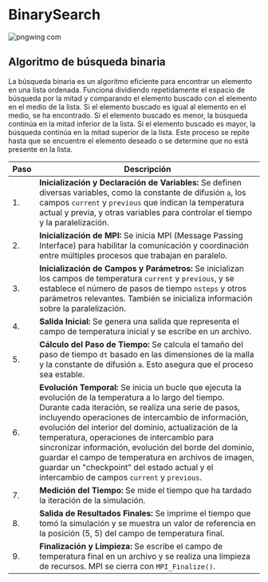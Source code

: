 # BinarySearch
![pngwing com](https://github.com/SC3UIS/IntroPP2191932/assets/91171649/a2c17541-1273-43d9-9cdc-a3c42d4b7253)



## Algoritmo de búsqueda binaria

La búsqueda binaria es un algoritmo eficiente para encontrar un elemento en una lista ordenada. Funciona dividiendo repetidamente el espacio de búsqueda por la mitad y comparando el elemento buscado con el elemento en el medio de la lista. Si el elemento buscado es igual al elemento en el medio, se ha encontrado. Si el elemento buscado es menor, la búsqueda continúa en la mitad inferior de la lista. Si el elemento buscado es mayor, la búsqueda continúa en la mitad superior de la lista. Este proceso se repite hasta que se encuentre el elemento deseado o se determine que no está presente en la lista.

| Paso | Descripción |
|------|-------------|
| 1.   | **Inicialización y Declaración de Variables:** Se definen diversas variables, como la constante de difusión `a`, los campos `current` y `previous` que indican la temperatura actual y previa, y otras variables para controlar el tiempo y la paralelización. |
| 2.   | **Inicialización de MPI:** Se inicia MPI (Message Passing Interface) para habilitar la comunicación y coordinación entre múltiples procesos que trabajan en paralelo. |
| 3.   | **Inicialización de Campos y Parámetros:** Se inicializan los campos de temperatura `current` y `previous`, y se establece el número de pasos de tiempo `nsteps` y otros parámetros relevantes. También se inicializa información sobre la paralelización. |
| 4.   | **Salida Inicial:** Se genera una salida que representa el campo de temperatura inicial y se escribe en un archivo. |
| 5.   | **Cálculo del Paso de Tiempo:** Se calcula el tamaño del paso de tiempo `dt` basado en las dimensiones de la malla y la constante de difusión `a`. Esto asegura que el proceso sea estable. |
| 6.   | **Evolución Temporal:** Se inicia un bucle que ejecuta la evolución de la temperatura a lo largo del tiempo. Durante cada iteración, se realiza una serie de pasos, incluyendo operaciones de intercambio de información, evolución del interior del dominio, actualización de la temperatura, operaciones de intercambio para sincronizar información, evolución del borde del dominio, guardar el campo de temperatura en archivos de imagen, guardar un "checkpoint" del estado actual y el intercambio de campos `current` y `previous`. |
| 7.   | **Medición del Tiempo:** Se mide el tiempo que ha tardado la iteración de la simulación. |
| 8.   | **Salida de Resultados Finales:** Se imprime el tiempo que tomó la simulación y se muestra un valor de referencia en la posición (5, 5) del campo de temperatura final. |
| 9.   | **Finalización y Limpieza:** Se escribe el campo de temperatura final en un archivo y se realiza una limpieza de recursos. MPI se cierra con `MPI_Finalize()`. |
